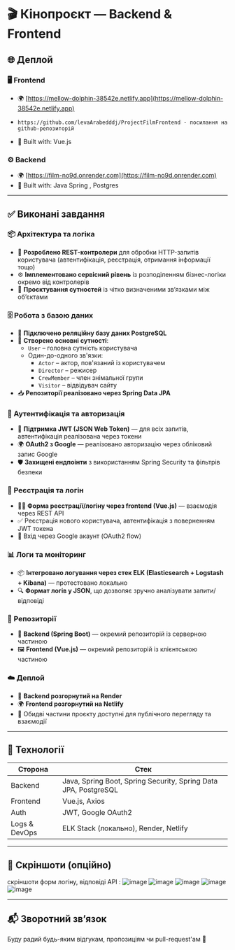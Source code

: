 # 🎬 Кінопроєкт — Backend & Frontend

## 🌐 Деплой
### 🖥️ Frontend
- 🌍 [https://mellow-dolphin-38542e.netlify.app](https://mellow-dolphin-38542e.netlify.app)
-     https://github.com/levaArabedddj/ProjectFilmFrontend - посилання на github-репозиторій 
- 🔧 Built with: Vue.js

### ⚙️ Backend
- 🌍 [https://film-no9d.onrender.com](https://film-no9d.onrender.com)
- 🔧 Built with: Java Spring , Postgres
---

## ✅ Виконані завдання

### 📦 Архітектура та логіка

- 🧩 **Розроблено REST-контролери** для обробки HTTP-запитів користувача (автентифікація, реєстрація, отримання інформації тощо)
- ⚙️ **Імплементовано сервісний рівень** із розподіленням бізнес-логіки окремо від контролерів
- 🧱 **Проєктування сутностей** із чітко визначеними зв’язками між об’єктами

### 🗄️ Робота з базою даних

- 🐘 **Підключено реляційну базу даних PostgreSQL**
- 🔗 **Створено основні сутності**:
  - `User` – головна сутність користувача
  - Один-до-одного зв'язки:
    - `Actor` – актор, пов'язаний із користувачем
    - `Director` – режисер
    - `CrewMember` – член знімальної групи
    - `Visitor` – відвідувач сайту
- 📥 **Репозиторії реалізовано через Spring Data JPA**

### 🔐 Аутентифікація та авторизація

- 🔑 **Підтримка JWT (JSON Web Token)** — для всіх запитів, автентифікація реалізована через токени
- 🌍 **OAuth2 з Google** — реалізовано авторизацію через обліковий запис Google
- 🛡️ **Захищені ендпоінти** з використанням Spring Security та фільтрів безпеки

### 🧾 Реєстрація та логін

- 🧑‍💻 **Форма реєстрації/логіну через frontend (Vue.js)** — взаємодія через REST API
- ✅ Реєстрація нового користувача, автентифікація з поверненням JWT токена
- 🔐 Вхід через Google акаунт (OAuth2 flow)

### 📊 Логи та моніторинг

- 📦 **Інтегровано логування через стек ELK (Elasticsearch + Logstash + Kibana)** — протестовано локально
- 🔍 **Формат логів у JSON**, що дозволяє зручно аналізувати запити/відповіді

### 📁 Репозиторії

- 📂 **Backend (Spring Boot)** — окремий репозиторій із серверною частиною
- 🖼️ **Frontend (Vue.js)** — окремий репозиторій із клієнтською частиною

### ☁️ Деплой

- 🚀 **Backend розгорнутий на Render**
- 🌍 **Frontend розгорнутий на Netlify**
- 👥 Обидві частини проєкту доступні для публічного перегляду та взаємодії

---

## 📌 Технології

| Сторона       | Стек                                                                 |
|---------------|----------------------------------------------------------------------|
| Backend       | Java, Spring Boot, Spring Security, Spring Data JPA, PostgreSQL     |
| Frontend      | Vue.js, Axios                                                        |
| Auth          | JWT, Google OAuth2                                                   |
| Logs & DevOps | ELK Stack (локально), Render, Netlify                               |

---

## 📎 Скріншоти (опційно)

 скріншоти форм логіну, відповіді API : 
![image](https://github.com/user-attachments/assets/6e893717-1c5e-4355-8013-855dcdc8cb9e)
![image](https://github.com/user-attachments/assets/401782ef-6b25-44d0-ad10-6eba821240ea)
![image](https://github.com/user-attachments/assets/f0acbec0-104e-4644-91c6-f86933fe65df)
![image](https://github.com/user-attachments/assets/b08b1dbb-a792-4b4f-a066-b848477133d7)
![image](https://github.com/user-attachments/assets/7bb59d0c-1da5-479a-88d7-a94d9bb61407)

---

## 📬 Зворотний зв’язок

Буду радий будь-яким відгукам, пропозиціям чи pull-request'ам 🚀

